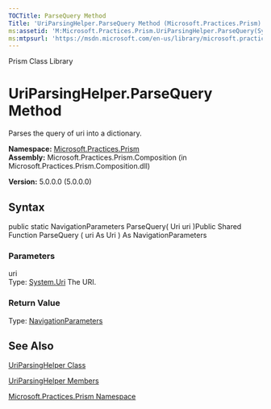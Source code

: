 ```yaml
---
TOCTitle: ParseQuery Method
Title: 'UriParsingHelper.ParseQuery Method (Microsoft.Practices.Prism)'
ms:assetid: 'M:Microsoft.Practices.Prism.UriParsingHelper.ParseQuery(System.Uri)'
ms:mtpsurl: 'https://msdn.microsoft.com/en-us/library/microsoft.practices.prism.uriparsinghelper.parsequery(v=pandp.50)'
---
```


Prism Class Library

UriParsingHelper.ParseQuery Method
======================================

Parses the query of uri into a dictionary.

**Namespace:** [Microsoft.Practices.Prism](https://msdn.microsoft.com/library/microsoft.practices.prism)
**Assembly:** Microsoft.Practices.Prism.Composition (in Microsoft.Practices.Prism.Composition.dll)

**Version:** 5.0.0.0 (5.0.0.0)

## Syntax


public static NavigationParameters ParseQuery( Uri uri )Public Shared Function ParseQuery ( uri As Uri ) As NavigationParameters

### Parameters

uri  
Type: [System.Uri](http://msdn.microsoft.com/en-us/library/txt7706a)
The URI.

### Return Value

Type: [NavigationParameters](https://msdn.microsoft.com/library/microsoft.practices.prism.regions.navigationparameters)

See Also
--------


[UriParsingHelper Class](https://msdn.microsoft.com/library/microsoft.practices.prism.uriparsinghelper)

[UriParsingHelper Members](https://msdn.microsoft.com/allmembers.t:microsoft.practices.prism.uriparsinghelper)

[Microsoft.Practices.Prism Namespace](https://msdn.microsoft.com/library/microsoft.practices.prism)
